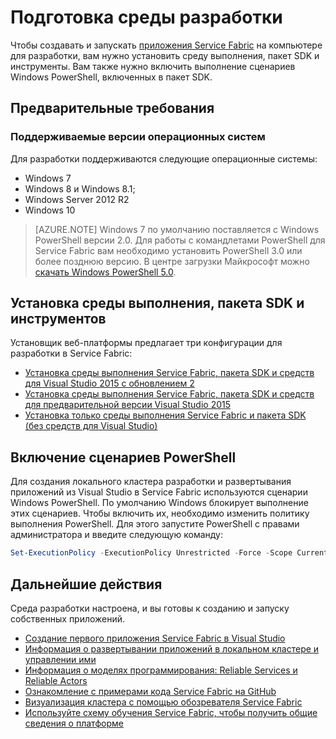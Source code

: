 <properties
   pageTitle="Настройка среды разработки | Microsoft Azure"
   description="Установите среду выполнения, пакет SDK и инструменты и создайте локальный кластер разработки. После этого вы сможете создавать приложения."
   services="service-fabric"
   documentationCenter=".net"
   authors="rwike77"
   manager="timlt"
   editor=""/>

<tags
   ms.service="service-fabric"
   ms.devlang="dotNet"
   ms.topic="get-started-article"
   ms.tgt_pltfrm="NA"
   ms.workload="NA"
   ms.date="06/15/2016"
   ms.author="ryanwi"/>

# Подготовка среды разработки
 Чтобы создавать и запускать [приложения Service Fabric][1] на компьютере для разработки, вам нужно установить среду выполнения, пакет SDK и инструменты. Вам также нужно включить выполнение сценариев Windows PowerShell, включенных в пакет SDK.

## Предварительные требования
### Поддерживаемые версии операционных систем
Для разработки поддерживаются следующие операционные системы:

- Windows 7
- Windows 8 и Windows 8.1;
- Windows Server 2012 R2
- Windows 10

>[AZURE.NOTE] Windows 7 по умолчанию поставляется с Windows PowerShell версии 2.0. Для работы с командлетами PowerShell для Service Fabric вам необходимо установить PowerShell 3.0 или более позднюю версию. В центре загрузки Майкрософт можно [скачать Windows PowerShell 5.0][powershell5-download].

## Установка среды выполнения, пакета SDK и инструментов

Установщик веб-платформы предлагает три конфигурации для разработки в Service Fabric:

- [Установка среды выполнения Service Fabric, пакета SDK и средств для Visual Studio 2015 c обновлением 2][full-bundle-vs2015]
- [Установка среды выполнения Service Fabric, пакета SDK и средств для предварительной версии Visual Studio 2015][full-bundle-dev15]
- [Установка только среды выполнения Service Fabric и пакета SDK (без средств для Visual Studio)][core-sdk]


## Включение сценариев PowerShell

Для создания локального кластера разработки и развертывания приложений из Visual Studio в Service Fabric используются сценарии Windows PowerShell. По умолчанию Windows блокирует выполнение этих сценариев. Чтобы включить их, необходимо изменить политику выполнения PowerShell. Для этого запустите PowerShell с правами администратора и введите следующую команду:

```powershell
Set-ExecutionPolicy -ExecutionPolicy Unrestricted -Force -Scope CurrentUser
```

## Дальнейшие действия
Среда разработки настроена, и вы готовы к созданию и запуску собственных приложений.

- [Создание первого приложения Service Fabric в Visual Studio](service-fabric-create-your-first-application-in-visual-studio.md)
- [Информация о развертывании приложений в локальном кластере и управлении ими](service-fabric-get-started-with-a-local-cluster.md)
- [Информация о моделях программирования: Reliable Services и Reliable Actors](service-fabric-choose-framework.md)
- [Ознакомление с примерами кода Service Fabric на GitHub](https://aka.ms/servicefabricsamples)
- [Визуализация кластера с помощью обозревателя Service Fabric](service-fabric-visualizing-your-cluster.md)
- [Используйте схему обучения Service Fabric, чтобы получить общие сведения о платформе](https://azure.microsoft.com/documentation/learning-paths/service-fabric/)

[1]: http://azure.microsoft.com/campaigns/service-fabric/ "Страница кампании Service Fabric"
[2]: http://go.microsoft.com/fwlink/?LinkId=517106 "VS RC"
[full-bundle-vs2015]: http://www.microsoft.com/web/handlers/webpi.ashx?command=getinstallerredirect&appid=MicrosoftAzure-ServiceFabric-VS2015-2_1 "Ссылка VS 2015 WebPI"
[full-bundle-dev15]: http://www.microsoft.com/web/handlers/webpi.ashx?command=getinstallerredirect&appid=MicrosoftAzure-ServiceFabric-Dev15-2_1 "Ссылка Dev15 WebPI"
[core-sdk]: http://www.microsoft.com/web/handlers/webpi.ashx?command=getinstallerredirect&appid=ServiceFabricSDK_2_1 "Ссылка Core SDK WebPI"
[powershell5-download]: https://www.microsoft.com/ru-RU/download/details.aspx?id=50395

<!---HONumber=AcomDC_0615_2016-->